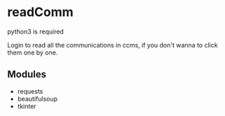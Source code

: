 # readComm
python3 is required

Login to read all the communications in ccms, if you don't wanna to click them one by one.

## Modules
- requests
- beautifulsoup
- tkinter
